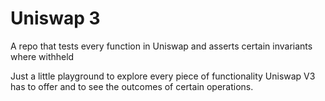 # Uniswap 3

A repo that tests every function in Uniswap and asserts certain invariants where withheld

Just a little playground to explore every piece of functionality Uniswap V3 has to offer and to see the outcomes of certain operations.
